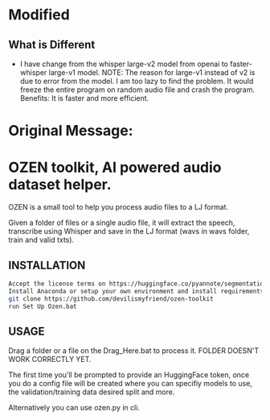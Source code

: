 # Modified
## What is Different
* I have change from the whisper large-v2 model from openai to faster-whisper large-v1 model.
NOTE: The reason for large-v1 instead of v2 is due to error from the model. I am too lazy to find the problem. It would freeze the entire program on random audio file and crash the program.
Benefits: It is faster and more efficient.

# Original Message:

# OZEN toolkit, AI powered audio dataset helper.

OZEN is a small tool to help you process audio files to a LJ format.

Given a folder of files or a single audio file, it will extract the speech, transcribe using Whisper and save in the LJ format (wavs in wavs folder, train and valid txts).

## INSTALLATION

```sh
Accept the license terms on https://huggingface.co/pyannote/segmentation 
Install Anaconda or setup your own environment and install requirements
git clone https://github.com/devilismyfriend/ozen-toolkit
run Set Up Ozen.bat
```

## USAGE


Drag a folder or a file on the Drag_Here.bat to process it.
FOLDER DOESN'T WORK CORRECTLY YET.

The first time you'll be prompted to provide an HuggingFace token, once you do a config file will be created where you can specifiy models to use, the validation/training data desired split and more.

Alternatively you can use ozen.py in cli.

